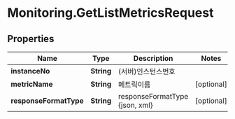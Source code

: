 # Monitoring.GetListMetricsRequest

## Properties
Name | Type | Description | Notes
------------ | ------------- | ------------- | -------------
**instanceNo** | **String** | (서버)인스턴스번호 | 
**metricName** | **String** | 메트릭이름 | [optional] 
**responseFormatType** | **String** | responseFormatType {json, xml} | [optional] 


